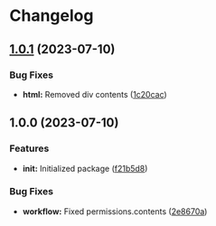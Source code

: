 # Changelog

## [1.0.1](https://github.com/FabioSVBBD/mock-package/compare/v1.0.0...v1.0.1) (2023-07-10)


### Bug Fixes

* **html:** Removed div contents ([1c20cac](https://github.com/FabioSVBBD/mock-package/commit/1c20caca884dba178923b0fa798b0e54aadbdadc))

## 1.0.0 (2023-07-10)


### Features

* **init:** Initialized package ([f21b5d8](https://github.com/FabioSVBBD/mock-package/commit/f21b5d8c2a0c9372f24457b28596f6dfa2580356))


### Bug Fixes

* **workflow:** Fixed permissions.contents ([2e8670a](https://github.com/FabioSVBBD/mock-package/commit/2e8670af7a0ee09dea091a9ad93444d446670cb5))
